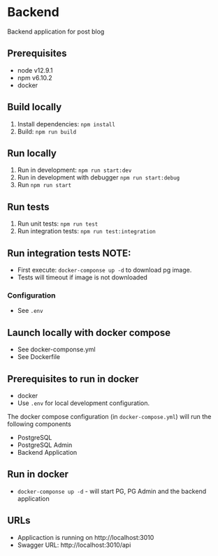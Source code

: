# Backend

Backend application for post blog

## Prerequisites
- node v12.9.1
- npm v6.10.2
- docker

## Build locally
1. Install dependencies: `npm install`
2. Build: `npm run build`

## Run locally
1. Run in development: `npm run start:dev`
2. Run in development with debugger `npm run start:debug`
3. Run `npm run start`

## Run tests
1. Run unit tests: `npm run test`
2. Run integration tests: `npm run test:integration`

## Run integration tests NOTE:
- First execute: `docker-componse up -d` to download pg image. 
- Tests will timeout if image is not downloaded

### Configuration
- See `.env`

## Launch locally with docker compose
- See docker-componse.yml 
- See Dockerfile

## Prerequisites to run in docker
- docker
- Use `.env` for local development configuration.

The docker compose configuration (in `docker-compose.yml`) will run the following components
- PostgreSQL
- PostgreSQL Admin
- Backend Application

## Run in docker
- `docker-componse up -d` - will start PG, PG Admin and the backend application

## URLs
- Applicaction is running on http://localhost:3010
- Swagger URL: http://localhost:3010/api